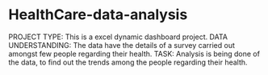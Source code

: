 # HealthCare-data-analysis
PROJECT TYPE: This is a excel dynamic dashboard project.
DATA UNDERSTANDING: The data have the details of a survey carried out amongst few people regarding their health.
TASK: Analysis is being done of the data, to find out the trends among the people regarding their health.
